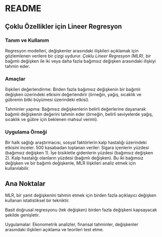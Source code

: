 # README

## Çoklu Özellikler için Lineer Regresyon

### Tanım ve Kullanım
Regresyon modelleri, değişkenler arasındaki ilişkileri açıklamak için gözlemlenen verilere bir çizgi uydurur. *Çoklu Lineer Regresyon (MLR)*, bir bağımlı değişken ile iki veya daha fazla bağımsız değişken arasındaki ilişkiyi tahmin eder.

### Amaçlar
İlişkileri değerlendirme: Birden fazla bağımsız değişkenin bir bağımlı değişken üzerindeki etkisini değerlendirir (örneğin, yağış, sıcaklık ve gübrenin bitki büyümesi üzerindeki etkisi).

Tahminler yapma: Bağımsız değişkenlerin belirli değerlerine dayanarak bağımlı değişkenin değerini tahmin eder (örneğin, belirli seviyelerde yağış, sıcaklık ve gübre için beklenen mahsul verimi).

### Uygulama Örneği
Bir halk sağlığı araştırmacısı, sosyal faktörlerin kalp hastalığı üzerindeki etkisini inceler. 500 kasabadan toplanan veriler:
Sigara içenlerin yüzdesi (bağımsız değişken 1).
İşe bisikletle gidenlerin yüzdesi (bağımsız değişken 2).
Kalp hastalığı olanların yüzdesi (bağımlı değişken).
Bu iki bağımsız değişken ve bir bağımlı değişkenle, MLR ilişkileri analiz etmek için kullanılabilir.

## Ana Noktalar

MLR, bir yanıt değişkenini tahmin etmek için birden fazla açıklayıcı değişken kullanan istatistiksel bir tekniktir.

Basit doğrusal regresyonu (tek değişken) birden fazla değişkeni kapsayacak şekilde genişletir.

Uygulamalar: Ekonometrik analizler, finansal tahminler, değişkenler arasındaki ilişkileri açıklama ve teorileri test etme.



